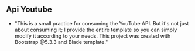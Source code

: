 ## Api Youtube

* "This is a small practice for consuming the YouTube API. But it's not just about consuming it; I provide the entire template so you can simply modify it according to your needs. This project was created with Bootstrap @5.3.3 and Blade template."